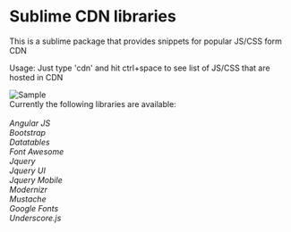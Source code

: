 Sublime CDN libraries
======

This is a sublime package that provides snippets for popular JS/CSS form CDN <br/>

Usage: Just type 'cdn' and hit ctrl+space to see list of JS/CSS that are hosted in CDN

![Sample](https://raw.github.com/narendrans/sublime-cdn-lib-snippets/master/screenshot.png "Sample Screenshot") <br/>
Currently the following libraries are available:<br/><br/>
<em>
Angular JS<br/>
Bootstrap<br/>
Datatables<br/>
Font Awesome<br/>
Jquery<br/>
Jquery UI<br/>
Jquery Mobile<br/>
Modernizr<br/>
Mustache<br/>
Google Fonts<br/>
Underscore.js<br/>
</em>
